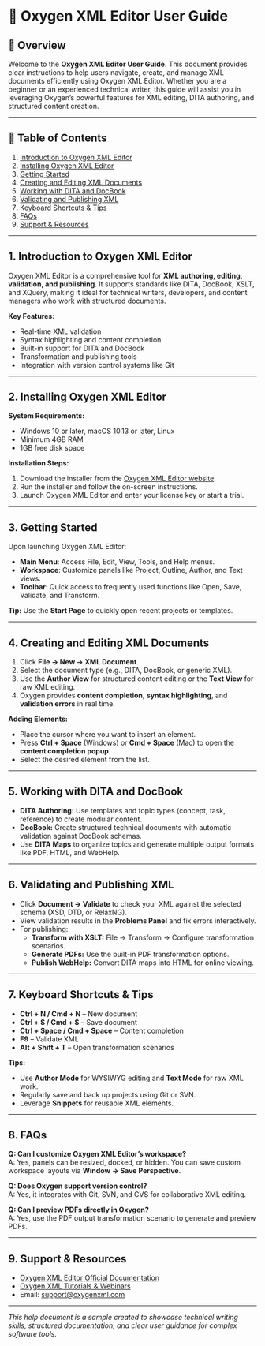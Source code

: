 # 📘 Oxygen XML Editor User Guide

## 🧭 Overview

Welcome to the **Oxygen XML Editor User Guide**. This document provides clear instructions to help users navigate, create, and manage XML documents efficiently using Oxygen XML Editor. Whether you are a beginner or an experienced technical writer, this guide will assist you in leveraging Oxygen’s powerful features for XML editing, DITA authoring, and structured content creation.

---

## 🔧 Table of Contents

1. [Introduction to Oxygen XML Editor](#introduction-to-oxygen-xml-editor)  
2. [Installing Oxygen XML Editor](#installing-oxygen-xml-editor)  
3. [Getting Started](#getting-started)  
4. [Creating and Editing XML Documents](#creating-and-editing-xml-documents)  
5. [Working with DITA and DocBook](#working-with-dita-and-docbook)  
6. [Validating and Publishing XML](#validating-and-publishing-xml)  
7. [Keyboard Shortcuts & Tips](#keyboard-shortcuts--tips)  
8. [FAQs](#faqs)  
9. [Support & Resources](#support--resources)  

---

## 1. Introduction to Oxygen XML Editor

Oxygen XML Editor is a comprehensive tool for **XML authoring, editing, validation, and publishing**. It supports standards like DITA, DocBook, XSLT, and XQuery, making it ideal for technical writers, developers, and content managers who work with structured documents.

**Key Features:**

- Real-time XML validation  
- Syntax highlighting and content completion  
- Built-in support for DITA and DocBook  
- Transformation and publishing tools  
- Integration with version control systems like Git  

---

## 2. Installing Oxygen XML Editor

**System Requirements:**

- Windows 10 or later, macOS 10.13 or later, Linux  
- Minimum 4GB RAM  
- 1GB free disk space  

**Installation Steps:**

1. Download the installer from the [Oxygen XML Editor website](https://www.oxygenxml.com).  
2. Run the installer and follow the on-screen instructions.  
3. Launch Oxygen XML Editor and enter your license key or start a trial.  

---

## 3. Getting Started

Upon launching Oxygen XML Editor:

- **Main Menu**: Access File, Edit, View, Tools, and Help menus.  
- **Workspace**: Customize panels like Project, Outline, Author, and Text views.  
- **Toolbar**: Quick access to frequently used functions like Open, Save, Validate, and Transform.  

**Tip:** Use the **Start Page** to quickly open recent projects or templates.  

---

## 4. Creating and Editing XML Documents

1. Click **File → New → XML Document**.  
2. Select the document type (e.g., DITA, DocBook, or generic XML).  
3. Use the **Author View** for structured content editing or the **Text View** for raw XML editing.  
4. Oxygen provides **content completion**, **syntax highlighting**, and **validation errors** in real time.  

**Adding Elements:**

- Place the cursor where you want to insert an element.  
- Press **Ctrl + Space** (Windows) or **Cmd + Space** (Mac) to open the **content completion popup**.  
- Select the desired element from the list.  

---

## 5. Working with DITA and DocBook

- **DITA Authoring:** Use templates and topic types (concept, task, reference) to create modular content.  
- **DocBook:** Create structured technical documents with automatic validation against DocBook schemas.  
- Use **DITA Maps** to organize topics and generate multiple output formats like PDF, HTML, and WebHelp.  

---

## 6. Validating and Publishing XML

- Click **Document → Validate** to check your XML against the selected schema (XSD, DTD, or RelaxNG).  
- View validation results in the **Problems Panel** and fix errors interactively.  
- For publishing:  
  - **Transform with XSLT:** File → Transform → Configure transformation scenarios.  
  - **Generate PDFs:** Use the built-in PDF transformation options.  
  - **Publish WebHelp:** Convert DITA maps into HTML for online viewing.  

---

## 7. Keyboard Shortcuts & Tips

- **Ctrl + N / Cmd + N** – New document  
- **Ctrl + S / Cmd + S** – Save document  
- **Ctrl + Space / Cmd + Space** – Content completion  
- **F9** – Validate XML  
- **Alt + Shift + T** – Open transformation scenarios  

**Tips:**

- Use **Author Mode** for WYSIWYG editing and **Text Mode** for raw XML work.  
- Regularly save and back up projects using Git or SVN.  
- Leverage **Snippets** for reusable XML elements.  

---

## 8. FAQs

**Q: Can I customize Oxygen XML Editor’s workspace?**  
A: Yes, panels can be resized, docked, or hidden. You can save custom workspace layouts via **Window → Save Perspective**.  

**Q: Does Oxygen support version control?**  
A: Yes, it integrates with Git, SVN, and CVS for collaborative XML editing.  

**Q: Can I preview PDFs directly in Oxygen?**  
A: Yes, use the PDF output transformation scenario to generate and preview PDFs.  

---

## 9. Support & Resources

- [Oxygen XML Editor Official Documentation](https://www.oxygenxml.com/doc)  
- [Oxygen XML Tutorials & Webinars](https://www.oxygenxml.com/videos.html)  
- Email: [support@oxygenxml.com](mailto:support@oxygenxml.com)  

---

*This help document is a sample created to showcase technical writing skills, structured documentation, and clear user guidance for complex software tools.*
